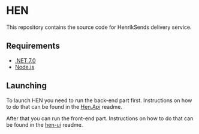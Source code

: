 # HEN

This repository contains the source code for HenrikSends delivery service.

## Requirements

- [.NET 7.0](https://dotnet.microsoft.com/download/dotnet/7.0)
- [Node.js](https://nodejs.org/en/download/)

## Launching

To launch HEN you need to run the back-end part first. Instructions on how to do that can be found in the [Hen.Api](Hen.Api/README.md) readme.

After that you can run the front-end part. Instructions on how to do that can be found in the [hen-ui](hen-ui/README.md) readme.
